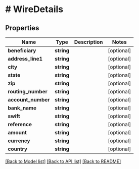 # # WireDetails

## Properties

Name | Type | Description | Notes
------------ | ------------- | ------------- | -------------
**beneficiary** | **string** |  | [optional]
**address_line1** | **string** |  | [optional]
**city** | **string** |  | [optional]
**state** | **string** |  | [optional]
**zip** | **string** |  | [optional]
**routing_number** | **string** |  | [optional]
**account_number** | **string** |  | [optional]
**bank_name** | **string** |  | [optional]
**swift** | **string** |  | [optional]
**reference** | **string** |  | [optional]
**amount** | **string** |  | [optional]
**currency** | **string** |  | [optional]
**country** | **string** |  | [optional]

[[Back to Model list]](../../README.md#models) [[Back to API list]](../../README.md#endpoints) [[Back to README]](../../README.md)
